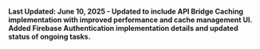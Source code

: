 **Last Updated: June 10, 2025 - Updated to include API Bridge Caching implementation with improved performance and cache management UI. Added Firebase Authentication implementation details and updated status of ongoing tasks.**